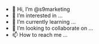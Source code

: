 - 👋 Hi, I’m @s9marketing
- 👀 I’m interested in ...
- 🌱 I’m currently learning ...
- 💞️ I’m looking to collaborate on ...
- 📫 How to reach me ...

<!---
s9marketing/s9marketing is a ✨ special ✨ repository because its `README.md` (this file) appears on your GitHub profile.
You can click the Preview link to take a look at your changes.
--->
